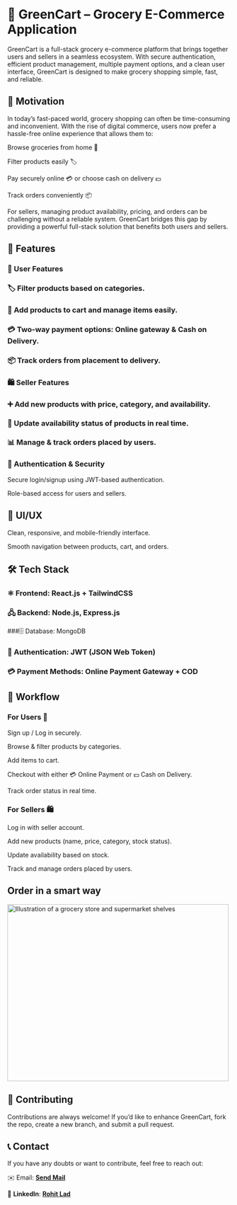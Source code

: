 # 🛒 **GreenCart – Grocery E-Commerce Application**

GreenCart is a full-stack grocery e-commerce platform that brings together users and sellers in a seamless ecosystem. With secure authentication, efficient product management, multiple payment options, and a clean user interface, GreenCart is designed to make grocery shopping simple, fast, and reliable.

## 🌟 **Motivation**

In today’s fast-paced world, grocery shopping can often be time-consuming and inconvenient. With the rise of digital commerce, users now prefer a hassle-free online experience that allows them to:

Browse groceries from home 🏡

Filter products easily 🏷️

Pay securely online 💳 or choose cash on delivery 💵

Track orders conveniently 📦

For sellers, managing product availability, pricing, and orders can be challenging without a reliable system. GreenCart bridges this gap by providing a powerful full-stack solution that benefits both users and sellers.

## 🚀 **Features**
### 👤 User Features

### 🏷️ Filter products based on categories.

### 🛒 Add products to cart and manage items easily.

### 💳 Two-way payment options: Online gateway & Cash on Delivery.

### 📦 Track orders from placement to delivery.

### 🛍️ **Seller Features**

### ➕ Add new products with price, category, and availability.

### 🔄 Update availability status of products in real time.

### 📊 Manage & track orders placed by users.

### 🔐 Authentication & Security

Secure login/signup using JWT-based authentication.

Role-based access for users and sellers.

## 🎨 **UI/UX**

Clean, responsive, and mobile-friendly interface.

Smooth navigation between products, cart, and orders.

## 🛠️ **Tech Stack**

### ⚛️ Frontend: React.js + TailwindCSS

### 🖧 Backend: Node.js, Express.js

###🗄️ Database: MongoDB

### 🔑 Authentication: JWT (JSON Web Token)

### 💳 Payment Methods: Online Payment Gateway + COD

## 🔄 **Workflow**
### For Users 🛒

Sign up / Log in securely.

Browse & filter products by categories.

Add items to cart.

Checkout with either 💳 Online Payment or 💵 Cash on Delivery.

Track order status in real time.

### For Sellers 🛍️

Log in with seller account.

Add new products (name, price, category, stock status).

Update availability based on stock.

Track and manage orders placed by users.

## **Order in a smart way** 

<picture>
  <source media="(prefers-color-scheme: dark)" srcset="https://static.vecteezy.com/system/resources/previews/013/011/136/original/grocery-store-or-supermarket-with-food-product-shelves-racks-dairy-fruits-and-drinks-for-shopping-in-flat-cartoon-hand-drawn-templates-illustration-vector.jpg">
  <source media="(prefers-color-scheme: light)" srcset="https://static.vecteezy.com/system/resources/previews/013/011/136/original/grocery-store-or-supermarket-with-food-product-shelves-racks-dairy-fruits-and-drinks-for-shopping-in-flat-cartoon-hand-drawn-templates-illustration-vector.jpg">
  <img alt="Illustration of a grocery store and supermarket shelves" src="https://static.vecteezy.com/system/resources/previews/013/011/136/original/grocery-store-or-supermarket-with-food-product-shelves-racks-dairy-fruits-and-drinks-for-shopping-in-flat-cartoon-hand-drawn-templates-illustration-vector.jpg" width="500" height="400">
</picture>

## 🤝 **Contributing**

Contributions are always welcome! If you’d like to enhance GreenCart, fork the repo, create a new branch, and submit a pull request.

## 📞 **Contact**

If you have any doubts or want to contribute, feel free to reach out:

✉️ Email: [**Send Mail**](rohitlad014@gmail.com)

 💼 **LinkedIn**: [**Rohit Lad**](https://www.linkedin.com/in/rohit-lad-1550b4259/)

